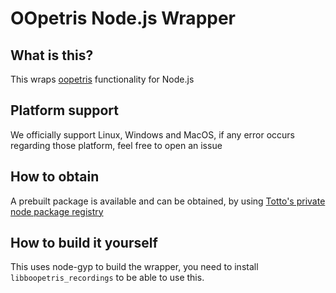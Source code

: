 # OOpetris Node.js Wrapper


## What is this?

This wraps [oopetris](https://github.com/OpenBrickProtocolFoundation/oopetris) functionality for Node.js





## Platform support

We officially support Linux, Windows and MacOS, if any error occurs regarding those platform, feel free to open an issue

## How to obtain

A prebuilt package is available and can be obtained, by using [Totto's private node package registry](https://verdaccio.totto.lt/)


## How to build it yourself

This uses node-gyp to build the wrapper, you need to install `libboopetris_recordings` to be able to use this.
